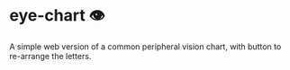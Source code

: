 # eye-chart 👁️
A simple web version of a common peripheral vision chart, with button to re-arrange the letters.
